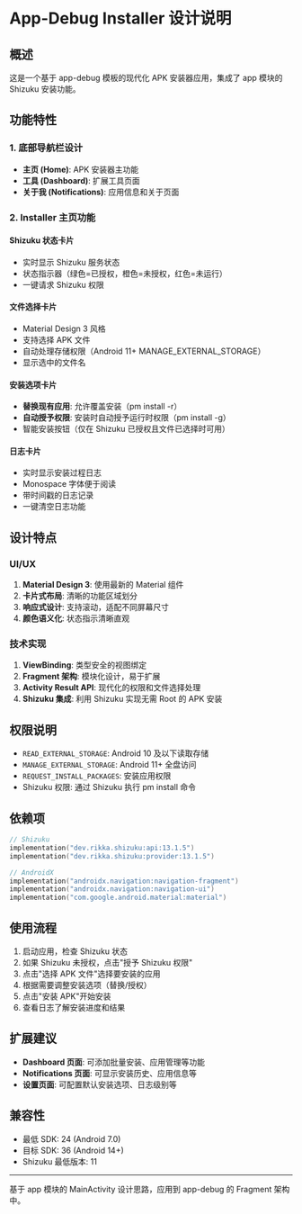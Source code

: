# App-Debug Installer 设计说明

## 概述
这是一个基于 app-debug 模板的现代化 APK 安装器应用，集成了 app 模块的 Shizuku 安装功能。

## 功能特性

### 1. 底部导航栏设计
- **主页 (Home)**: APK 安装器主功能
- **工具 (Dashboard)**: 扩展工具页面
- **关于我 (Notifications)**: 应用信息和关于页面

### 2. Installer 主页功能

#### Shizuku 状态卡片
- 实时显示 Shizuku 服务状态
- 状态指示器（绿色=已授权，橙色=未授权，红色=未运行）
- 一键请求 Shizuku 权限

#### 文件选择卡片
- Material Design 3 风格
- 支持选择 APK 文件
- 自动处理存储权限（Android 11+ MANAGE_EXTERNAL_STORAGE）
- 显示选中的文件名

#### 安装选项卡片
- **替换现有应用**: 允许覆盖安装（pm install -r）
- **自动授予权限**: 安装时自动授予运行时权限（pm install -g）
- 智能安装按钮（仅在 Shizuku 已授权且文件已选择时可用）

#### 日志卡片
- 实时显示安装过程日志
- Monospace 字体便于阅读
- 带时间戳的日志记录
- 一键清空日志功能

## 设计特点

### UI/UX
1. **Material Design 3**: 使用最新的 Material 组件
2. **卡片式布局**: 清晰的功能区域划分
3. **响应式设计**: 支持滚动，适配不同屏幕尺寸
4. **颜色语义化**: 状态指示清晰直观

### 技术实现
1. **ViewBinding**: 类型安全的视图绑定
2. **Fragment 架构**: 模块化设计，易于扩展
3. **Activity Result API**: 现代化的权限和文件选择处理
4. **Shizuku 集成**: 利用 Shizuku 实现无需 Root 的 APK 安装

## 权限说明
- `READ_EXTERNAL_STORAGE`: Android 10 及以下读取存储
- `MANAGE_EXTERNAL_STORAGE`: Android 11+ 全盘访问
- `REQUEST_INSTALL_PACKAGES`: 安装应用权限
- Shizuku 权限: 通过 Shizuku 执行 pm install 命令

## 依赖项
```kotlin
// Shizuku
implementation("dev.rikka.shizuku:api:13.1.5")
implementation("dev.rikka.shizuku:provider:13.1.5")

// AndroidX
implementation("androidx.navigation:navigation-fragment")
implementation("androidx.navigation:navigation-ui")
implementation("com.google.android.material:material")
```

## 使用流程
1. 启动应用，检查 Shizuku 状态
2. 如果 Shizuku 未授权，点击"授予 Shizuku 权限"
3. 点击"选择 APK 文件"选择要安装的应用
4. 根据需要调整安装选项（替换/授权）
5. 点击"安装 APK"开始安装
6. 查看日志了解安装进度和结果

## 扩展建议
- **Dashboard 页面**: 可添加批量安装、应用管理等功能
- **Notifications 页面**: 可显示安装历史、应用信息等
- **设置页面**: 可配置默认安装选项、日志级别等

## 兼容性
- 最低 SDK: 24 (Android 7.0)
- 目标 SDK: 36 (Android 14+)
- Shizuku 最低版本: 11

---
基于 app 模块的 MainActivity 设计思路，应用到 app-debug 的 Fragment 架构中。
